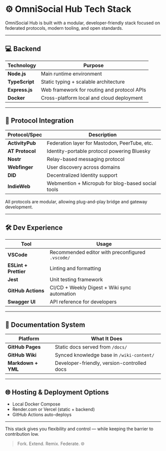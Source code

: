 # ⚙️ OmniSocial Hub Tech Stack

OmniSocial Hub is built with a modular, developer-friendly stack focused on federated protocols, modern tooling, and open standards.

---

## 💻 Backend

| Technology      | Purpose                                             |
|------------------|-----------------------------------------------------|
| **Node.js**       | Main runtime environment                           |
| **TypeScript**    | Static typing + scalable architecture              |
| **Express.js**    | Web framework for routing and protocol APIs        |
| **Docker**        | Cross-platform local and cloud deployment          |

---

## 📡 Protocol Integration

| Protocol/Spec     | Description                                         |
|-------------------|-----------------------------------------------------|
| **ActivityPub**   | Federation layer for Mastodon, PeerTube, etc.       |
| **AT Protocol**   | Identity-portable protocol powering Bluesky         |
| **Nostr**         | Relay-based messaging protocol                      |
| **Webfinger**     | User discovery across domains                       |
| **DID**           | Decentralized Identity support                      |
| **IndieWeb**      | Webmention + Micropub for blog-based social tools  |

All protocols are modular, allowing plug-and-play bridge and gateway development.

---

## 🛠 Dev Experience

| Tool              | Usage                                              |
|-------------------|----------------------------------------------------|
| **VSCode**        | Recommended editor with preconfigured `.vscode/`   |
| **ESLint + Prettier** | Linting and formatting                          |
| **Jest**          | Unit testing framework                             |
| **GitHub Actions**| CI/CD + Weekly Digest + Wiki sync automation       |
| **Swagger UI**    | API reference for developers                       |

---

## 📄 Documentation System

| Platform          | What It Does                                       |
|-------------------|----------------------------------------------------|
| **GitHub Pages**  | Static docs served from `/docs/`                   |
| **GitHub Wiki**   | Synced knowledge base in `/wiki-content/`          |
| **Markdown + YML**| Developer-friendly, version-controlled docs        |

---

## 🌐 Hosting & Deployment Options

- Local Docker Compose
- Render.com or Vercel (static + backend)
- GitHub Actions auto-deploys

---

This stack gives you flexibility and control — while keeping the barrier to contribution low.

> Fork. Extend. Remix. Federate. 🌐
